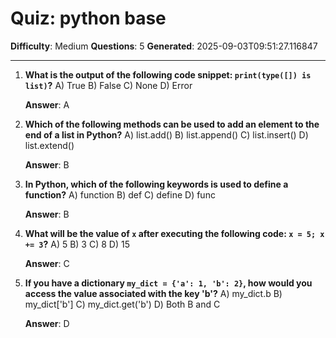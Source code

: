 # Quiz: python base

**Difficulty**: Medium
**Questions**: 5
**Generated**: 2025-09-03T09:51:27.116847

---

1. **What is the output of the following code snippet: `print(type([]) is list)`?**
   A) True
   B) False
   C) None
   D) Error
   
   **Answer**: A

2. **Which of the following methods can be used to add an element to the end of a list in Python?**
   A) list.add()
   B) list.append()
   C) list.insert()
   D) list.extend()
   
   **Answer**: B

3. **In Python, which of the following keywords is used to define a function?**
   A) function
   B) def
   C) define
   D) func
   
   **Answer**: B

4. **What will be the value of `x` after executing the following code: `x = 5; x += 3`?**
   A) 5
   B) 3
   C) 8
   D) 15
   
   **Answer**: C

5. **If you have a dictionary `my_dict = {'a': 1, 'b': 2}`, how would you access the value associated with the key 'b'?**
   A) my_dict.b
   B) my_dict['b']
   C) my_dict.get('b')
   D) Both B and C
   
   **Answer**: D

